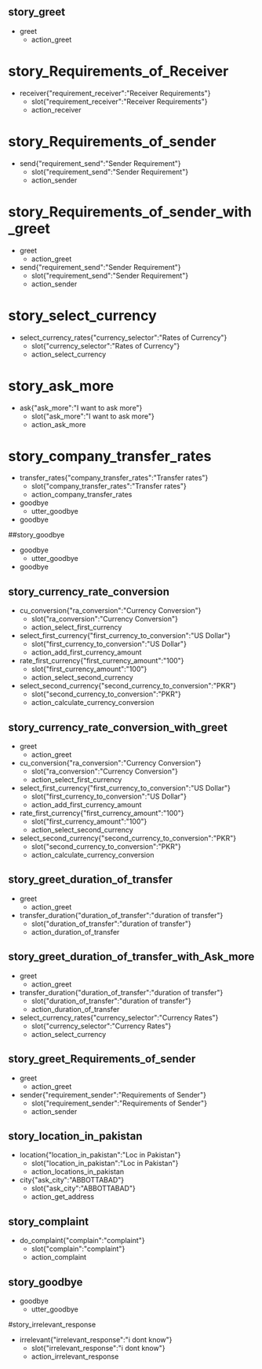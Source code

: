 ## story_greet
* greet
  - action_greet


# story_Requirements_of_Receiver
* receiver{"requirement_receiver":"Receiver Requirements"}
    - slot{"requirement_receiver":"Receiver Requirements"}
    - action_receiver

# story_Requirements_of_sender
* send{"requirement_send":"Sender Requirement"}
    - slot{"requirement_send":"Sender Requirement"}
    - action_sender
    
# story_Requirements_of_sender_with_greet
* greet
  - action_greet
* send{"requirement_send":"Sender Requirement"}
    - slot{"requirement_send":"Sender Requirement"}
    - action_sender

# story_select_currency
* select_currency_rates{"currency_selector":"Rates of Currency"}
    - slot{"currency_selector":"Rates of Currency"}
    - action_select_currency
    

# story_ask_more
* ask{"ask_more":"I want to ask more"}
   - slot{"ask_more":"I want to ask more"}
   - action_ask_more




    
# story_company_transfer_rates
* transfer_rates{"company_transfer_rates":"Transfer rates"}
   - slot{"company_transfer_rates":"Transfer rates"}
   - action_company_transfer_rates
* goodbye
  - utter_goodbye
* goodbye
  
##story_goodbye
* goodbye
    - utter_goodbye
* goodbye

## story_currency_rate_conversion
* cu_conversion{"ra_conversion":"Currency Conversion"}
    - slot{"ra_conversion":"Currency Conversion"}
    - action_select_first_currency
* select_first_currency{"first_currency_to_conversion":"US Dollar"}
    - slot{"first_currency_to_conversion":"US Dollar"}
    - action_add_first_currency_amount
* rate_first_currency{"first_currency_amount":"100"}
    -  slot{"first_currency_amount":"100"}
    - action_select_second_currency
* select_second_currency{"second_currency_to_conversion":"PKR"}
    - slot{"second_currency_to_conversion":"PKR"}
    - action_calculate_currency_conversion

## story_currency_rate_conversion_with_greet
* greet
    - action_greet
* cu_conversion{"ra_conversion":"Currency Conversion"}
    - slot{"ra_conversion":"Currency Conversion"}
    - action_select_first_currency
* select_first_currency{"first_currency_to_conversion":"US Dollar"}
    - slot{"first_currency_to_conversion":"US Dollar"}
    - action_add_first_currency_amount
* rate_first_currency{"first_currency_amount":"100"}
    -  slot{"first_currency_amount":"100"}
    - action_select_second_currency
* select_second_currency{"second_currency_to_conversion":"PKR"}
    - slot{"second_currency_to_conversion":"PKR"}
    - action_calculate_currency_conversion


## story_greet_duration_of_transfer
* greet
    - action_greet
* transfer_duration{"duration_of_transfer":"duration of transfer"}
    - slot{"duration_of_transfer":"duration of transfer"}
    - action_duration_of_transfer

## story_greet_duration_of_transfer_with_Ask_more
* greet
    - action_greet
* transfer_duration{"duration_of_transfer":"duration of transfer"}
    - slot{"duration_of_transfer":"duration of transfer"}
    - action_duration_of_transfer
* select_currency_rates{"currency_selector":"Currency Rates"}
    - slot{"currency_selector":"Currency Rates"}
    - action_select_currency
    
## story_greet_Requirements_of_sender
* greet
    - action_greet
* sender{"requirement_sender":"Requirements of Sender"}
    - slot{"requirement_sender":"Requirements of Sender"}
    - action_sender

## story_location_in_pakistan
* location{"location_in_pakistan":"Loc in Pakistan"}
   - slot{"location_in_pakistan":"Loc in Pakistan"}
   - action_locations_in_pakistan
* city{"ask_city":"ABBOTTABAD"}
   - slot{"ask_city":"ABBOTTABAD"}
   - action_get_address   

## story_complaint
* do_complaint{"complain":"complaint"}
   - slot{"complain":"complaint"}
   - action_complaint

## story_goodbye
* goodbye
  - utter_goodbye

#story_irrelevant_response
* irrelevant{"irrelevant_response":"i dont know"}
   - slot{"irrelevant_response":"i dont know"}
   - action_irrelevant_response